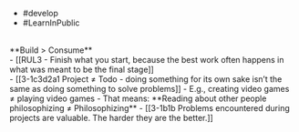 - #develop
- #LearnInPublic
<br>
**Build > Consume**
<br>
- [[RUL3 - Finish what you start, because the best work often happens in what was meant to be the final stage]]
<br>
- [[3-1c3d2a1 Project ≠ Todo - doing something for its own sake isn’t the same as doing something to solve problems]]
  - E.g., creating video games ≠ playing video games
    - That means: **Reading about other people philosophizing ≠ Philosophizing**
      - [[3-1b1b Problems encountered during projects are valuable. The harder they are the better.]]
